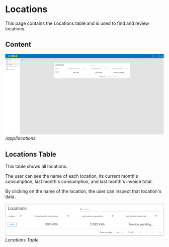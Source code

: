 # Locations

This page contains the Locations table and is used to find and review locations.

## Content

![Locations page](../../assets/location-page.png) _/app/locations_

## Locations Table

This table shows all locations.

The user can see the name of each location, its current month's consumption,
last month's consumption, and last month's invoice total.

By clicking on the name of the location, the user can inspect that location's
data.

![Locations table](../../assets/locations-table.png) _Locations Table_
